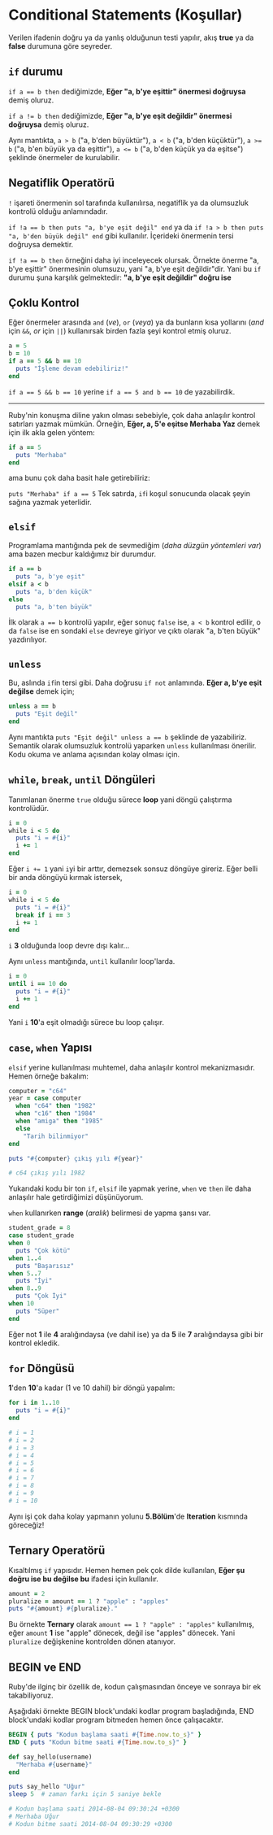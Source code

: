 # Conditional Statements (Koşullar)

Verilen ifadenin doğru ya da yanlış olduğunun testi yapılır, akış **true** ya da **false** durumuna göre seyreder.

## `if` durumu

`if a == b then` dediğimizde, **Eğer "a, b'ye eşittir" önermesi doğruysa** demiş oluruz.

`if a != b then` dediğimizde, **Eğer "a, b'ye eşit değildir" önermesi doğruysa** demiş oluruz.

Aynı mantıkta, `a > b` ("a, b'den büyüktür"), `a < b` ("a, b'den küçüktür"), `a >= b` ("a, b'en büyük ya da eşittir"), `a <= b` ("a, b'den küçük ya da eşitse") şeklinde önermeler de kurulabilir.

## Negatiflik Operatörü

`!` işareti önermenin sol tarafında kullanılırsa, negatiflik ya da olumsuzluk kontrolü olduğu anlamındadır.

`if !a == b then puts "a, b'ye eşit değil" end` ya da `if !a > b then puts "a, b'den büyük değil" end` gibi kullanılır. İçerideki önermenin tersi doğruysa demektir. 

`if !a == b then` örneğini daha iyi inceleyecek olursak. Örnekte önerme "a, b'ye eşittir" önermesinin olumsuzu, yani "a, b'ye eşit değildir"dir. Yani bu `if` durumu şuna karşılık gelmektedir:  **"a, b'ye eşit değildir" doğru ise**

## Çoklu Kontrol

Eğer önermeler arasında `and` (_ve_), `or` (_veya_) ya da bunların kısa yollarını (_and_ için `&&`, _or_ için `||`) kullanırsak birden fazla şeyi kontrol etmiş oluruz.

```ruby
a = 5
b = 10
if a == 5 && b == 10
  puts "İşleme devam edebiliriz!"
end
```

`if a == 5 && b == 10` yerine `if a == 5 and b == 10` de yazabilirdik.

***

Ruby'nin konuşma diline yakın olması sebebiyle, çok daha anlaşılır kontrol satırları yazmak mümkün. Örneğin, **Eğer, a, 5'e eşitse Merhaba Yaz** demek için ilk akla gelen yöntem:

```ruby
if a == 5
  puts "Merhaba"
end
```

ama bunu çok daha basit hale getirebiliriz:

`puts "Merhaba" if a == 5` Tek satırda, `if`i koşul sonucunda olacak şeyin sağına yazmak yeterlidir.

## `elsif`

Programlama mantığında pek de sevmediğim (_daha düzgün yöntemleri var_) ama bazen mecbur kaldığımız bir durumdur.

```ruby
if a == b
  puts "a, b'ye eşit"
elsif a < b
  puts "a, b'den küçük"
else
  puts "a, b'ten büyük"
```

İlk olarak `a == b` kontrolü yapılır, eğer sonuç `false` ise, `a < b` kontrol edilir, o da `false` ise en sondaki `else` devreye giriyor ve çıktı olarak "a, b'ten büyük" yazdırılıyor.

## `unless`

Bu, aslında `if`in tersi gibi. Daha doğrusu `if not` anlamında. **Eğer a, b'ye eşit değilse** demek için;

```ruby
unless a == b
  puts "Eşit değil"
end
```

Aynı mantıkta `puts "Eşit değil" unless a == b` şeklinde de yazabiliriz. Semantik olarak olumsuzluk kontrolü yaparken `unless` kullanılması önerilir. Kodu okuma ve anlama açısından kolay olması için.

## `while`, `break`, `until` Döngüleri

Tanımlanan önerme `true` olduğu sürece **loop** yani döngü çalıştırma kontrolüdür.

```ruby
i = 0
while i < 5 do
  puts "i = #{i}"
  i += 1
end
```

Eğer `i += 1` yani `i`yi bir arttır, demezsek sonsuz döngüye gireriz. Eğer belli bir anda döngüyü kırmak istersek,

```ruby
i = 0
while i < 5 do
  puts "i = #{i}"
  break if i == 3
  i += 1
end
```

`i` **3** olduğunda loop devre dışı kalır...

Aynı `unless` mantığında, `until` kullanılır loop'larda.

```ruby
i = 0
until i == 10 do
  puts "i = #{i}"
  i += 1
end
```

Yani `i` **10**'a eşit olmadığı sürece bu loop çalışır.

## `case`, `when` Yapısı

`elsif` yerine kullanılması muhtemel, daha anlaşılır kontrol mekanizmasıdır. Hemen örneğe bakalım:

```ruby
computer = "c64"
year = case computer
  when "c64" then "1982"
  when "c16" then "1984"
  when "amiga" then "1985"
  else
    "Tarih bilinmiyor"
end

puts "#{computer} çıkış yılı #{year}"

# c64 çıkış yılı 1982
```

Yukarıdaki kodu bir ton `if`, `elsif` ile yapmak yerine, `when` ve `then` ile daha anlaşılır hale getirdiğimizi düşünüyorum.

`when` kullanırken **range** (_aralık_) belirmesi de yapma şansı var.

```ruby
student_grade = 8
case student_grade
when 0
  puts "Çok kötü"
when 1..4
  puts "Başarısız"
when 5..7
  puts "İyi"
when 8..9
  puts "Çok İyi"
when 10
  puts "Süper"
end
```

Eğer not **1** ile **4** aralığındaysa (ve dahil ise) ya da **5** ile **7** aralığındaysa gibi bir kontrol ekledik.

## `for` Döngüsü

**1**'den **10**'a kadar (1 ve 10 dahil) bir döngü yapalım:

```ruby
for i in 1..10
  puts "i = #{i}"
end

# i = 1
# i = 2
# i = 3
# i = 4
# i = 5
# i = 6
# i = 7
# i = 8
# i = 9
# i = 10
```

Aynı işi çok daha kolay yapmanın yolunu **5.Bölüm**'de **Iteration** kısmında göreceğiz!

## Ternary Operatörü

Kısaltılmış `if` yapısıdır. Hemen hemen pek çok dilde kullanılan, **Eğer şu doğru ise bu değilse bu** ifadesi için kullanılır.

```ruby
amount = 2
pluralize = amount == 1 ? "apple" : "apples"
puts "#{amount} #{pluralize}."
```

Bu örnekte **Ternary** olarak `amount == 1 ? "apple" : "apples"` kullanılmış, eğer `amount` **1** ise "apple" dönecek, değil ise "apples" dönecek. Yani `pluralize` değişkenine kontrolden dönen atanıyor.

## BEGIN ve END

Ruby'de ilginç bir özellik de, kodun çalışmasından önceye ve sonraya bir ek takabiliyoruz. 

Aşağıdaki örnekte BEGIN block'undaki kodlar program başladığında, END block'undaki kodlar program bitmeden hemen önce çalışacaktır. 

```ruby
BEGIN { puts "Kodun başlama saati #{Time.now.to_s}" }
END { puts "Kodun bitme saati #{Time.now.to_s}" }

def say_hello(username)
  "Merhaba #{username}"
end

puts say_hello "Uğur"
sleep 5  # zaman farkı için 5 saniye bekle

# Kodun başlama saati 2014-08-04 09:30:24 +0300
# Merhaba Uğur
# Kodun bitme saati 2014-08-04 09:30:29 +0300
```

